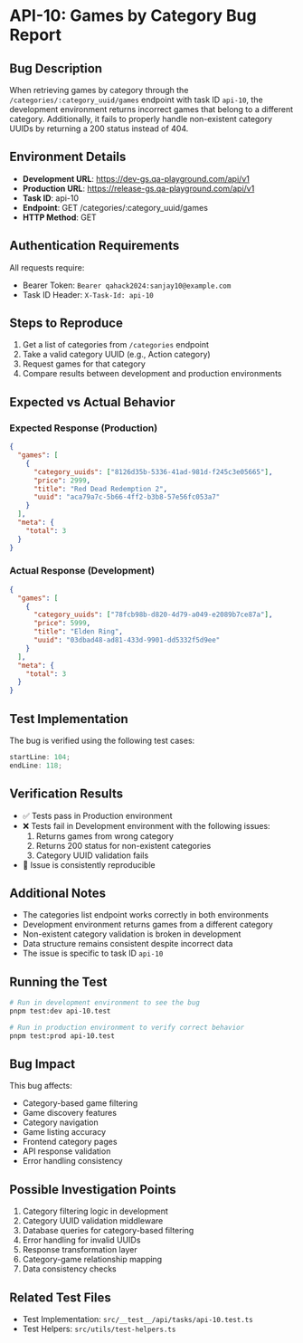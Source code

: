 # API-10: Games by Category Bug Report

## Bug Description

When retrieving games by category through the `/categories/:category_uuid/games` endpoint with task ID `api-10`, the development environment returns incorrect games that belong to a different category. Additionally, it fails to properly handle non-existent category UUIDs by returning a 200 status instead of 404.

## Environment Details

- **Development URL**: <https://dev-gs.qa-playground.com/api/v1>
- **Production URL**: <https://release-gs.qa-playground.com/api/v1>
- **Task ID**: api-10
- **Endpoint**: GET /categories/:category_uuid/games
- **HTTP Method**: GET

## Authentication Requirements

All requests require:

- Bearer Token: `Bearer qahack2024:sanjay10@example.com`
- Task ID Header: `X-Task-Id: api-10`

## Steps to Reproduce

1. Get a list of categories from `/categories` endpoint
2. Take a valid category UUID (e.g., Action category)
3. Request games for that category
4. Compare results between development and production environments

## Expected vs Actual Behavior

### Expected Response (Production)

```json
{
  "games": [
    {
      "category_uuids": ["8126d35b-5336-41ad-981d-f245c3e05665"],
      "price": 2999,
      "title": "Red Dead Redemption 2",
      "uuid": "aca79a7c-5b66-4ff2-b3b8-57e56fc053a7"
    }
  ],
  "meta": {
    "total": 3
  }
}
```

### Actual Response (Development)

```json
{
  "games": [
    {
      "category_uuids": ["78fcb98b-d820-4d79-a049-e2089b7ce87a"],
      "price": 5999,
      "title": "Elden Ring",
      "uuid": "03dbad48-ad81-433d-9901-dd5332f5d9ee"
    }
  ],
  "meta": {
    "total": 3
  }
}
```

## Test Implementation

The bug is verified using the following test cases:

```typescript
startLine: 104;
endLine: 118;
```

## Verification Results

- ✅ Tests pass in Production environment
- ❌ Tests fail in Development environment with the following issues:
  1. Returns games from wrong category
  2. Returns 200 status for non-existent categories
  3. Category UUID validation fails
- 🔄 Issue is consistently reproducible

## Additional Notes

- The categories list endpoint works correctly in both environments
- Development environment returns games from a different category
- Non-existent category validation is broken in development
- Data structure remains consistent despite incorrect data
- The issue is specific to task ID `api-10`

## Running the Test

```bash
# Run in development environment to see the bug
pnpm test:dev api-10.test

# Run in production environment to verify correct behavior
pnpm test:prod api-10.test
```

## Bug Impact

This bug affects:

- Category-based game filtering
- Game discovery features
- Category navigation
- Game listing accuracy
- Frontend category pages
- API response validation
- Error handling consistency

## Possible Investigation Points

1. Category filtering logic in development
2. Category UUID validation middleware
3. Database queries for category-based filtering
4. Error handling for invalid UUIDs
5. Response transformation layer
6. Category-game relationship mapping
7. Data consistency checks

## Related Test Files

- Test Implementation: `src/__test__/api/tasks/api-10.test.ts`
- Test Helpers: `src/utils/test-helpers.ts`
